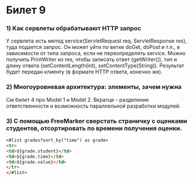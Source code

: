 # Билет 9

### 1) Как сервлеты обрабатывают HTTP запрос
У сервлета есть метод service(ServletRequest req, ServletResponse res), туда подается запрос. Он может уйти по ветке doGet, doPost и т.п., в зависимости от типа запроса, если не переопределять service. Можно получить PrintWriter из res, чтобы записать ответ (getWriter()), тип и длину ответа (setContentLength(int), setContentType(String)). Результат будет передан клиенту (в формате HTTP ответа, конечно же).



### 2) Многоуровневая архитектура: элементы, зачем нужна

См билет 4 про Model 1 и Model 2. Вкратце - разделение ответственности и возможность параллельной разработки модулей.


### 3) С помощью FreeMarker сверстать страничку с оценками студентов, отсортировать по времени получения оценки.
```html
<#list grades?sort_by("time") as grade>
<tr>
<td>${grade.student}</td>
<td>${grade.time}</td>
<td>${grade.value}</td>
</tr>
</#list>
``` 
    






   